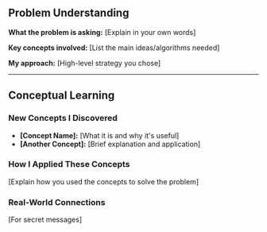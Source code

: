## Problem Understanding
**What the problem is asking:** [Explain in your own words]

**Key concepts involved:** [List the main ideas/algorithms needed]

**My approach:** [High-level strategy  you chose]

---

##  Conceptual Learning

### **New Concepts I Discovered**
- **[Concept Name]:** [What it is and why it's useful]
- **[Another Concept]:** [Brief explanation and application]

### **How I Applied These Concepts**
[Explain how you used the concepts to solve the problem]

### **Real-World Connections**
[For secret messages]



